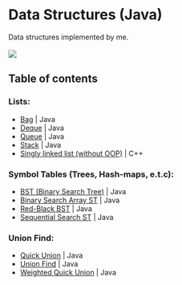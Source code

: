 # Data Structures (Java)
Data structures implemented by me.<br><br>
![](https://img.shields.io/badge/Code-Java-informational?style=flat-square&logo=Java&logoColor=white&color=5194f0)

## Table of contents
### Lists:
- [Bag](https://github.com/xairaven/Algorithms-Data-Structures/blob/main/Java/src/ua/xairaven/main/DataStructures/Bags/Bag.java) | Java
- [Deque](https://github.com/xairaven/Algorithms-Data-Structures/blob/main/Java/src/ua/xairaven/main/DataStructures/Queues/Deque.java) | Java
- [Queue](https://github.com/xairaven/Algorithms-Data-Structures/blob/main/Java/src/ua/xairaven/main/DataStructures/Queues/Queue.java) | Java
- [Stack](https://github.com/xairaven/Algorithms-Data-Structures/blob/main/Java/src/ua/xairaven/main/DataStructures/Stacks/Stack.java) | Java
- [Singly linked list (without OOP)](https://github.com/xairaven/Algorithms-Data-Structures/tree/main/CPP/Singly-Linked-List-CPP) | C++
### Symbol Tables (Trees, Hash-maps, e.t.c):
- [BST (Binary Search Tree)](https://github.com/xairaven/Algorithms-Data-Structures/blob/main/Java/src/ua/xairaven/main/DataStructures/SymbolTables/BST.java) | Java
- [Binary Search Array ST](https://github.com/xairaven/Algorithms-Data-Structures/blob/main/Java/src/ua/xairaven/main/DataStructures/SymbolTables/BinarySearchST.java) | Java
- [Red-Black BST](https://github.com/xairaven/Algorithms-Data-Structures/blob/main/Java/src/ua/xairaven/main/DataStructures/SymbolTables/RedBlackBST.java) | Java
- [Sequential Search ST](https://github.com/xairaven/Algorithms-Data-Structures/blob/main/Java/src/ua/xairaven/main/DataStructures/SymbolTables/SequentialSearchST.java) | Java
### Union Find:
- [Quick Union](https://github.com/xairaven/Algorithms-Data-Structures/blob/main/Java/src/ua/xairaven/main/DataStructures/UnionFind/QuickUnion.java) | Java
- [Union Find](https://github.com/xairaven/Algorithms-Data-Structures/blob/main/Java/src/ua/xairaven/main/DataStructures/UnionFind/UnionFind.java) | Java
- [Weighted Quick Union](https://github.com/xairaven/Algorithms-Data-Structures/blob/main/Java/src/ua/xairaven/main/DataStructures/UnionFind/WeightedQuickUnion.java) | Java
